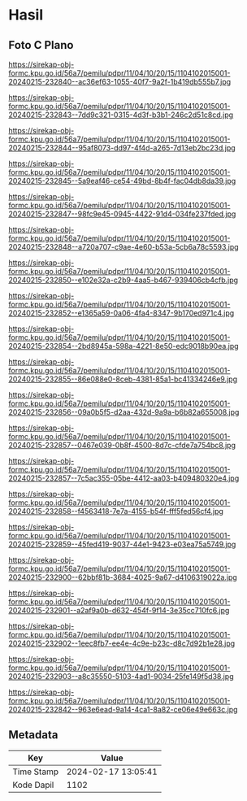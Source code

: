 # Hasil

## Foto C Plano

https://sirekap-obj-formc.kpu.go.id/56a7/pemilu/pdpr/11/04/10/20/15/1104102015001-20240215-232840--ac36ef63-1055-40f7-9a2f-1b419db555b7.jpg

https://sirekap-obj-formc.kpu.go.id/56a7/pemilu/pdpr/11/04/10/20/15/1104102015001-20240215-232843--7dd9c321-0315-4d3f-b3b1-246c2d51c8cd.jpg

https://sirekap-obj-formc.kpu.go.id/56a7/pemilu/pdpr/11/04/10/20/15/1104102015001-20240215-232844--95af8073-dd97-4f4d-a265-7d13eb2bc23d.jpg

https://sirekap-obj-formc.kpu.go.id/56a7/pemilu/pdpr/11/04/10/20/15/1104102015001-20240215-232845--5a9eaf46-ce54-49bd-8b4f-fac04db8da39.jpg

https://sirekap-obj-formc.kpu.go.id/56a7/pemilu/pdpr/11/04/10/20/15/1104102015001-20240215-232847--98fc9e45-0945-4422-91d4-034fe237fded.jpg

https://sirekap-obj-formc.kpu.go.id/56a7/pemilu/pdpr/11/04/10/20/15/1104102015001-20240215-232848--a720a707-c9ae-4e60-b53a-5cb6a78c5593.jpg

https://sirekap-obj-formc.kpu.go.id/56a7/pemilu/pdpr/11/04/10/20/15/1104102015001-20240215-232850--e102e32a-c2b9-4aa5-b467-939406cb4cfb.jpg

https://sirekap-obj-formc.kpu.go.id/56a7/pemilu/pdpr/11/04/10/20/15/1104102015001-20240215-232852--e1365a59-0a06-4fa4-8347-9b170ed971c4.jpg

https://sirekap-obj-formc.kpu.go.id/56a7/pemilu/pdpr/11/04/10/20/15/1104102015001-20240215-232854--2bd8945a-598a-4221-8e50-edc9018b90ea.jpg

https://sirekap-obj-formc.kpu.go.id/56a7/pemilu/pdpr/11/04/10/20/15/1104102015001-20240215-232855--86e088e0-8ceb-4381-85a1-bc41334246e9.jpg

https://sirekap-obj-formc.kpu.go.id/56a7/pemilu/pdpr/11/04/10/20/15/1104102015001-20240215-232856--09a0b5f5-d2aa-432d-9a9a-b6b82a655008.jpg

https://sirekap-obj-formc.kpu.go.id/56a7/pemilu/pdpr/11/04/10/20/15/1104102015001-20240215-232857--0467e039-0b8f-4500-8d7c-cfde7a754bc8.jpg

https://sirekap-obj-formc.kpu.go.id/56a7/pemilu/pdpr/11/04/10/20/15/1104102015001-20240215-232857--7c5ac355-05be-4412-aa03-b409480320e4.jpg

https://sirekap-obj-formc.kpu.go.id/56a7/pemilu/pdpr/11/04/10/20/15/1104102015001-20240215-232858--f4563418-7e7a-4155-b54f-fff5fed56cf4.jpg

https://sirekap-obj-formc.kpu.go.id/56a7/pemilu/pdpr/11/04/10/20/15/1104102015001-20240215-232859--45fed419-9037-44e1-9423-e03ea75a5749.jpg

https://sirekap-obj-formc.kpu.go.id/56a7/pemilu/pdpr/11/04/10/20/15/1104102015001-20240215-232900--62bbf81b-3684-4025-9a67-d4106319022a.jpg

https://sirekap-obj-formc.kpu.go.id/56a7/pemilu/pdpr/11/04/10/20/15/1104102015001-20240215-232901--a2af9a0b-d632-454f-9f14-3e35cc710fc6.jpg

https://sirekap-obj-formc.kpu.go.id/56a7/pemilu/pdpr/11/04/10/20/15/1104102015001-20240215-232902--1eec8fb7-ee4e-4c9e-b23c-d8c7d92b1e28.jpg

https://sirekap-obj-formc.kpu.go.id/56a7/pemilu/pdpr/11/04/10/20/15/1104102015001-20240215-232903--a8c35550-5103-4ad1-9034-25fe149f5d38.jpg

https://sirekap-obj-formc.kpu.go.id/56a7/pemilu/pdpr/11/04/10/20/15/1104102015001-20240215-232842--963e6ead-9a14-4ca1-8a82-ce06e49e663c.jpg


## Metadata

| Key        | Value               |
| ---------- | ------------------- |
| Time Stamp | 2024-02-17 13:05:41 |
| Kode Dapil | 1102                |



